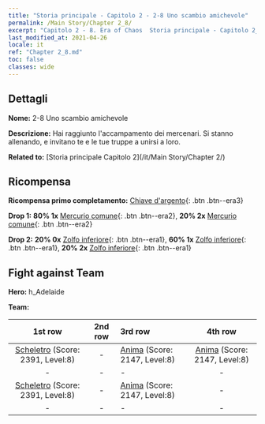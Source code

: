 ```yaml
---
title: "Storia principale - Capitolo 2 - 2-8 Uno scambio amichevole"
permalink: /Main Story/Chapter 2_8/
excerpt: "Capitolo 2 - 8. Era of Chaos  Storia principale - Capitolo 2_8. 2-8 Uno scambio amichevole"
last_modified_at: 2021-04-26
locale: it
ref: "Chapter 2_8.md"
toc: false
classes: wide
---
```


## Dettagli

 **Nome:** 2-8 Uno scambio amichevole

 **Descrizione:** Hai raggiunto l'accampamento dei mercenari. Si stanno allenando, e invitano te e le tue truppe a unirsi a loro.

 **Related to:** [Storia principale Capitolo 2](/it/Main Story/Chapter 2/)

## Ricompensa

 **Ricompensa primo completamento:** [Chiave d'argento](/ItemsIT/con_693/){: .btn .btn--era3}

 **Drop 1:** **80% 1x** [Mercurio comune](/ItemsIT/mat_8/){: .btn .btn--era2}, **20% 2x** [Mercurio comune](/ItemsIT/mat_8/){: .btn .btn--era2}

 **Drop 2:** **20% 0x** [Zolfo inferiore](/ItemsIT/mat_3/){: .btn .btn--era1}, **60% 1x** [Zolfo inferiore](/ItemsIT/mat_3/){: .btn .btn--era1}, **20% 2x** [Zolfo inferiore](/ItemsIT/mat_3/){: .btn .btn--era1}


## Fight against Team
 **Hero:** h_Adelaide

 **Team:**


  | 1st row | 2nd row | 3rd row | 4th row |
  |:----:|:----:|:----|:----:|
  | [Scheletro](/it/units/Skeleton/) (Score: 2391, Level:8)  | - | [Anima](/it/units/Wight/) (Score: 2147, Level:8)  | [Anima](/it/units/Wight/) (Score: 2147, Level:8)  |
  | - | - | - | - |
  | [Scheletro](/it/units/Skeleton/) (Score: 2391, Level:8)  | - | [Anima](/it/units/Wight/) (Score: 2147, Level:8)  | - |
  | - | - | - | - |


